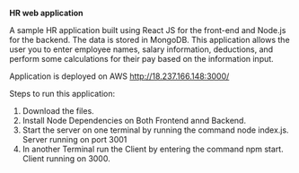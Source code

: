 **HR web application**

A sample HR application built using React JS for the front-end and Node.js for the backend. The data is stored in MongoDB.
This application allows the user you to enter employee names, salary information, deductions,
and perform some calculations for their pay based on the information input.

Application is deployed on AWS http://18.237.166.148:3000/

Steps to run this application:

1) Download the files.
2) Install Node Dependencies on Both Frontend annd Backend.
3) Start the server on one terminal by running the command node index.js. Server running on port 3001
4) In another Terminal run the Client by entering the command npm start. Client running on 3000.
